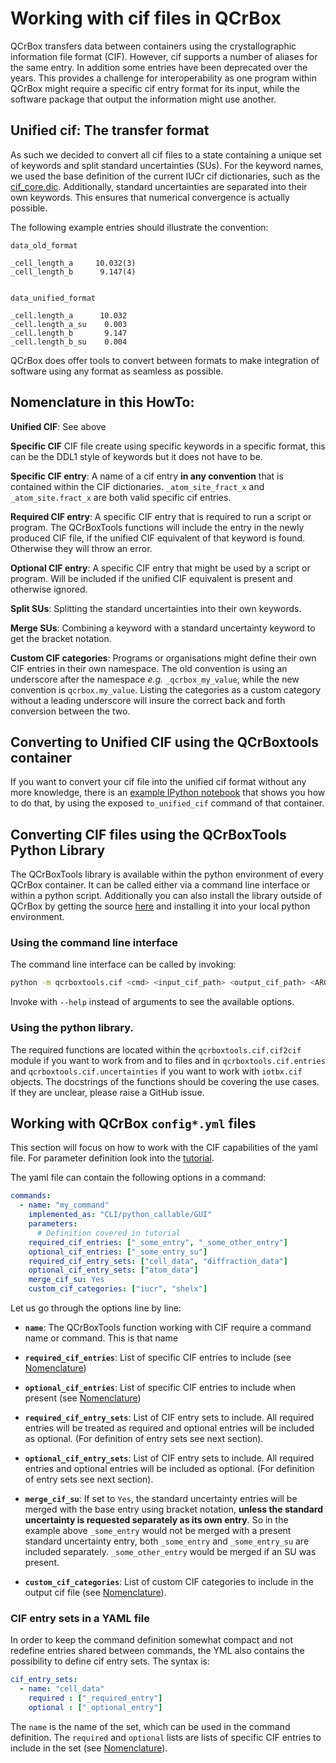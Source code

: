Working with cif files in QCrBox
================================

QCrBox transfers data between containers using the crystallographic information file format (CIF). However, cif supports a number of aliases for the same entry. In addition some entries have been deprecated over the years. This provides a challenge for interoperability as one program within QCrBox might require a specific cif entry format for its input, while the software package that output the information might use another.

## Unified cif: The transfer format

As such we decided to convert all cif files to a state containing a unique set of keywords and split standard uncertainties (SUs).
For the keyword names, we used the base definition of the current IUCr cif dictionaries, such as the [cif_core.dic](https://github.com/COMCIFS/cif_core/blob/master/cif_core.dic). Additionally, standard uncertainties are separated into their own keywords. This ensures that numerical convergence is actually possible.

The following example entries should illustrate the convention:

```CIF
data_old_format

_cell_length_a     10.032(3)
_cell_length_b      9.147(4)


data_unified_format

_cell.length_a      10.032
_cell.length_a_su    0.003
_cell.length_b       9.147
_cell.length_b_su    0.004
```

QCrBox does offer tools to convert between formats to make integration of software using any format as seamless as possible.

## Nomenclature in this HowTo:
**Unified CIF**: See above

<a name="abcde">**Specific CIF**</a> CIF file create using specific keywords in a specific format, this can be the DDL1 style of keywords but it does not have to be.

**Specific CIF entry**: A name of a cif entry **in any convention** that is contained within the CIF dictionaries. `_atom_site_fract_x` and `_atom_site.fract_x` are both valid specific cif entries.

**Required CIF entry**: A specific CIF entry that is required to run a script or program. The QCrBoxTools functions will include the entry in the newly produced CIF file, if the unified CIF equivalent of that keyword is found. Otherwise they will throw an error.

**Optional CIF entry**: A specific CIF entry that might be used by a script or program. Will be included if the unified CIF equivalent is present and otherwise ignored.

**Split SUs**: Splitting the standard uncertainties into their own keywords.

**Merge SUs**: Combining a keyword with a standard uncertainty keyword to get the bracket notation.

**Custom CIF categories**: Programs or organisations might define their own CIF entries in their own namespace. The old convention is using an underscore after the namespace *e.g.* `_qcrbox_my_value`, while the new convention is `qcrbox.my_value`. Listing the categories as a custom category without a leading underscore will insure the correct back and forth conversion between the two.

## Converting to Unified CIF using the QCrBoxtools container
If you want to convert your cif file into the unified cif format without any more knowledge, there is an [example IPython notebook](https://github.com/QCrBox/QCrBox/blob/dev/wrapper/example_qcrboxtools.ipynb) that shows you how to do that, by using the exposed `to_unified_cif` command of that container.

## Converting CIF files using the QCrBoxTools Python Library
The QCrBoxTools library is available within the python environment of every QCrBox container. It can be called either via a command line interface or within a python script. Additionally you can also install the library outside of QCrBox by getting the source [here](https://github.com/QCrBox/QCrBoxTools) and installing it into your local python environment.

### Using the command line interface
The command line interface can be called by invoking:
```bash
python -m qcrboxtools.cif <cmd> <input_cif_path> <output_cif_path> <ARGS>
```
Invoke with `--help` instead of arguments to see the available options.

### Using the python library.
The required functions are located within the `qcrboxtools.cif.cif2cif` module if you want to work from and to files and in `qcrboxtools.cif.entries` and `qcrboxtools.cif.uncertainties` if you want to work with `iotbx.cif` objects. The docstrings of the functions should be covering the use cases. If they are unclear, please raise a GitHub issue.

## Working with QCrBox `config*.yml` files
This section will focus on how to work with the CIF capabilities of the yaml file. For parameter definition look into the [tutorial](../tutorials/wrap_python_command.md).

The yaml file can contain the following options in a command:

```YAML
commands:
  - name: "my_command"
    implemented_as: "CLI/python_callable/GUI"
    parameters:
      # Definition covered in tutorial
    required_cif_entries: ["_some_entry", "_some_other_entry"]
    optional_cif_entries: ["_some_entry_su"]
    required_cif_entry_sets: ["cell_data", "diffraction_data"]
    optional_cif_entry_sets: ["atom_data"]
    merge_cif_su: Yes
    custom_cif_categories: ["iucr", "shelx"]
```

Let us go through the options line by line:

  - **`name`**: The QCrBoxTools function working with CIF require a command name or command. This is that name

  - **`required_cif_entries`**: List of specific CIF entries to include (see [Nomenclature](#nomenclature-in-this-howto))

  - **`optional_cif_entries`**: List of specific CIF entries to include when present (see [Nomenclature](#nomenclature-in-this-howto))

  - **`required_cif_entry_sets`**: List of CIF entry sets to include. All required entries will be treated as required and optional entries will be included as optional. (For definition of entry sets see next section).

  - **`optional_cif_entry_sets`**: List of CIF entry sets to include. All required entries and optional entries will be included as optional. (For definition of entry sets see next section).

   - **`merge_cif_su`**: If set to `Yes`, the standard uncertainty entries will be merged with the base entry using bracket notation, **unless the standard uncertainty is requested separately as its own entry**. So in the example above `_some_entry` would not be merged with a present standard uncertainty entry, both `_some_entry` and `_some_entry_su` are included separately. `_some_other_entry` would be merged if an SU was present.
   
   - **`custom_cif_categories`**: List of custom CIF categories to include in the output cif file (see [Nomenclature](#nomenclature-in-this-howto)).

### CIF entry sets in a YAML file
In order to keep the command definition somewhat compact and not redefine entries shared between commands, the YML also contains the possibility to define cif entry sets. The syntax is:

```YAML
cif_entry_sets:
  - name: "cell_data"
    required : ["_required_entry"]
    optional : ["_optional_entry"]
```

The `name` is the name of the set, which can be used in the command definition. The `required` and `optional` lists are lists of specific CIF entries to include in the set (see [Nomenclature](#nomenclature-in-this-howto)).

